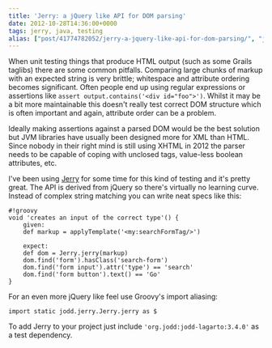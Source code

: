 ```yaml
---
title: 'Jerry: a jQuery like API for DOM parsing'
date: 2012-10-28T14:36:00+0000
tags: jerry, java, testing
alias: ["post/41774782052/jerry-a-jquery-like-api-for-dom-parsing/", "jerry-a-jquery-like-api-for-dom-parsing/"]
---
```


When unit testing things that produce HTML output (such as some Grails taglibs) there are some common pitfalls. Comparing large chunks of markup with an expected string is very brittle; whitespace and attribute ordering becomes significant. Often people end up using regular expressions or assertions like `assert output.contains('<div id="foo">')`. Whilst it may be a bit more maintainable this doesn't really test correct DOM structure which is often important and again, attribute order can be a problem.

<!-- more -->

Ideally making assertions against a parsed DOM would be the best solution but JVM libraries have usually been designed more for XML than HTML. Since nobody in their right mind is still using XHTML in 2012 the parser needs to be capable of coping with unclosed tags, value-less boolean attributes, etc.

I've been using [Jerry][jerry] for some time for this kind of testing and it's pretty great. The API is derived from jQuery so there's virtually no learning curve. Instead of complex string matching you can write neat specs like this:

	#!groovy
	void 'creates an input of the correct type'() {
		given:
		def markup = applyTemplate('<my:searchFormTag/>')

		expect:
		def dom = Jerry.jerry(markup)
		dom.find('form').hasClass('search-form')
		dom.find('form input').attr('type') == 'search'
		dom.find('form button').text() == 'Go'
	}

For an even more jQuery like feel use Groovy's import aliasing:

	import static jodd.jerry.Jerry.jerry as $

To add Jerry to your project just include `'org.jodd:jodd-lagarto:3.4.0'` as a test dependency.

[jerry]:http://jodd.org/doc/jerry/index.html

